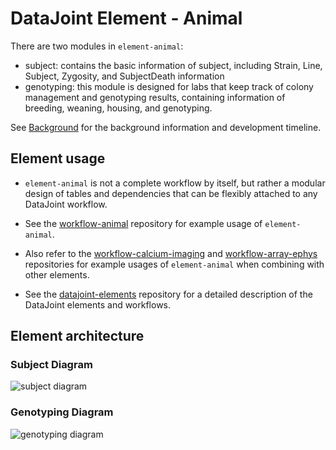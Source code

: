 # DataJoint Element - Animal

There are two modules in `element-animal`:
+ subject: contains the basic information of subject, including Strain, Line, Subject, Zygosity, and SubjectDeath information
+ genotyping: this module is designed for labs that keep track of colony management and genotyping results, containing information of breeding, weaning, housing, and genotyping.

See [Background](Background.md) for the background information and development timeline.

## Element usage

+ `element-animal` is not a complete workflow by itself, but rather a modular design of tables and dependencies that can be flexibly attached to any DataJoint workflow.
+ See the [workflow-animal](https://github.com/datajoint/workflow-animal) repository for example usage of `element-animal`.

+ Also refer to the [workflow-calcium-imaging](https://github.com/datajoint/workflow-calcium-imaging) and [workflow-array-ephys](https://github.com/datajoint/workflow-array-ephys) repositories for example usages of `element-animal` when combining with other elements.

+ See the [datajoint-elements](https://github.com/datajoint/datajoint-elements) repository for a detailed description of the DataJoint elements and workflows.

## Element architecture

### Subject Diagram
![subject diagram](images/subject_diagram.svg)

### Genotyping Diagram
![genotyping diagram](images/genotyping_diagram.svg)
